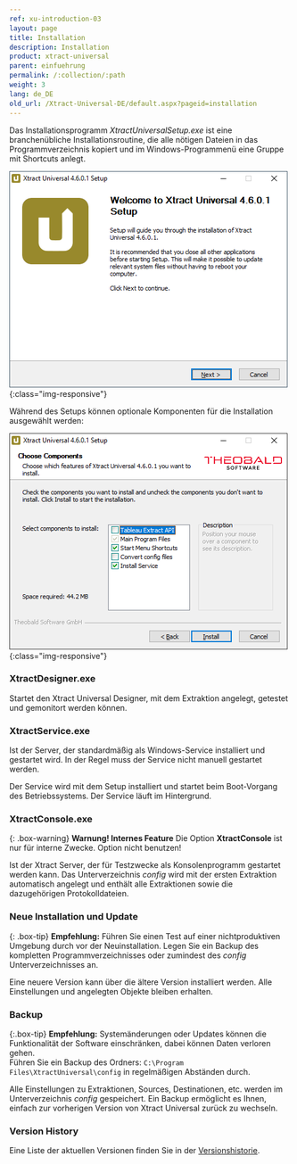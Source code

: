 ```yaml
---
ref: xu-introduction-03
layout: page
title: Installation
description: Installation
product: xtract-universal
parent: einfuehrung
permalink: /:collection/:path
weight: 3
lang: de_DE
old_url: /Xtract-Universal-DE/default.aspx?pageid=installation
---
```


Das Installationsprogramm *XtractUniversalSetup.exe* ist eine branchenübliche Installationsroutine, die alle nötigen Dateien in das Programmverzeichnis kopiert und im Windows-Programmenü eine Gruppe mit Shortcuts anlegt.

![XU-Setup](/img/content/xu/XU_Setup_1.png){:class="img-responsive"}

Während des Setups können optionale Komponenten für die Installation ausgewählt werden:

![XU-Setup](/img/content/xu/XU_Setup_2.png){:class="img-responsive"}

### XtractDesigner.exe 

Startet den Xtract Universal Designer, mit dem Extraktion angelegt, getestet und gemonitort werden können.

### XtractService.exe

Ist der Server, der standardmäßig als Windows-Service installiert und gestartet wird. In der Regel muss der Service nicht manuell gestartet werden. 

Der Service wird mit dem Setup installiert und startet beim Boot-Vorgang des Betriebssystems. Der Service läuft im Hintergrund.

### XtractConsole.exe

{: .box-warning}
**Warnung! Internes Feature**
Die Option **XtractConsole** ist nur für interne Zwecke.
Option nicht benutzen!

Ist der Xtract Server, der für Testzwecke als Konsolenprogramm gestartet werden kann. 
Das Unterverzeichnis *config* wird mit der ersten Extraktion automatisch angelegt und enthält alle Extraktionen sowie die dazugehörigen Protokolldateien. 

### Neue Installation und Update

{: .box-tip}
**Empfehlung:** Führen Sie einen Test auf einer nichtproduktiven Umgebung durch vor der Neuinstallation.
Legen Sie ein Backup des kompletten Programmverzeichnisses oder zumindest des *config* Unterverzeichnisses an. 

Eine neuere Version kann über die ältere Version installiert werden. Alle Einstellungen und angelegten Objekte bleiben erhalten. 


### Backup
{:.box-tip}
**Empfehlung:** Systemänderungen oder Updates können die Funktionalität der Software einschränken, dabei können Daten verloren gehen.<br>
Führen Sie ein Backup des Ordners: `C:\Program Files\XtractUniversal\config` in regelmäßigen Abständen durch.

Alle Einstellungen zu Extraktionen, Sources, Destinationen, etc. werden im Unterverzeichnis *config* gespeichert. 
Ein Backup ermöglicht es Ihnen, einfach zur vorherigen Version von Xtract Universal zurück zu wechseln.

### Version History
Eine Liste der aktuellen Versionen finden Sie in der [Versionshistorie](https://kb.theobald-software.com/version-history/xtract-universal-version-history).
